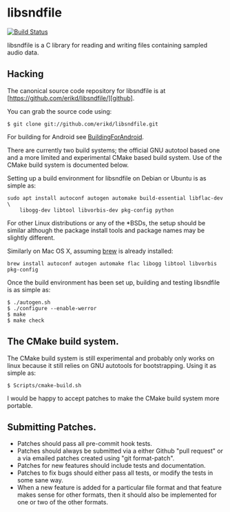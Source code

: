 # libsndfile

[![Build Status](https://secure.travis-ci.org/erikd/libsndfile.svg?branch=master)](http://travis-ci.org/erikd/libsndfile)

libsndfile is a C library for reading and writing files containing sampled audio
data.

## Hacking

The canonical source code repository for libsndfile is at
[https://github.com/erikd/libsndfile/][github].

You can grab the source code using:

    $ git clone git://github.com/erikd/libsndfile.git

For building for Android see [BuildingForAndroid][BuildingForAndroid].

There are currently two build systems; the official GNU autotool based one and
a more limited and experimental CMake based build system. Use of the CMake build
system is documented below.

Setting up a build environment for libsndfile on Debian or Ubuntu is as simple as:
```
sudo apt install autoconf autogen automake build-essential libflac-dev \
    libogg-dev libtool libvorbis-dev pkg-config python
````
For other Linux distributions or any of the *BSDs, the setup should be similar
although the package install tools and package names may be slightly different.

Similarly on Mac OS X, assuming [brew] is already installed:
```
brew install autoconf autogen automake flac libogg libtool libvorbis pkg-config
```
Once the build environment has been set up, building and testing libsndfile is
as simple as:

    $ ./autogen.sh
    $ ./configure --enable-werror
    $ make
    $ make check


## The CMake build system.

The CMake build system is still experimental and probably only works on linux
because it still relies on GNU autotools for bootstrapping. Using it as simple
as:

    $ Scripts/cmake-build.sh

I would be happy to accept patches to make the CMake build system more portable.


## Submitting Patches.

* Patches should pass all pre-commit hook tests.
* Patches should always be submitted via a either Github "pull request" or a
  via emailed patches created using "git format-patch".
* Patches for new features should include tests and documentation.
* Patches to fix bugs should either pass all tests, or modify the tests in some
  sane way.
* When a new feature is added for a particular file format and that feature
  makes sense for other formats, then it should also be implemented for one
  or two of the other formats.





[brew]: http://brew.sh/
[github]: https://github.com/erikd/libsndfile/
[BuildingForAndroid]: https://github.com/erikd/libsndfile/blob/master/Building-for-Android.md
